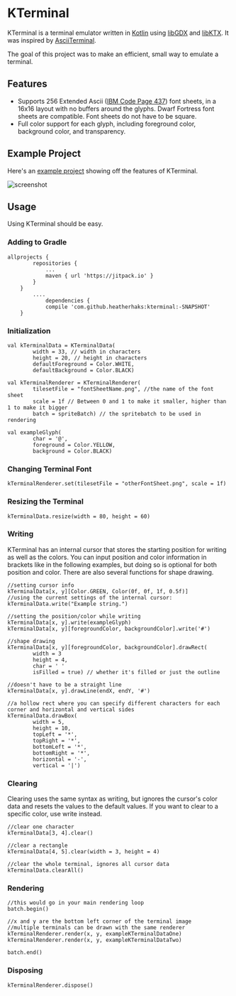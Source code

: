# KTerminal

KTerminal is a terminal emulator written in [Kotlin](https://kotlinlang.org/) using [libGDX](http://libgdx.badlogicgames.com/) and [libKTX](https://libktx.github.io/). It was inspired by [AsciiTerminal](https://github.com/julianmaster/AsciiTerminal).

The goal of this project was to make an efficient, small way to emulate a terminal.

## Features

- Supports 256 Extended Ascii ([IBM Code Page 437](https://en.wikipedia.org/wiki/Code_page_437)) font sheets, in a 16x16 layout with no buffers around the glyphs. Dwarf Fortress font sheets are compatible. Font sheets do not have to be square.
- Full color support for each glyph, including foreground color, background color, and transparency.

## Example Project
Here's an [example project](https://github.com/heatherhaks/KTerminalColorPicker/) showing off the features of KTerminal.

![screenshot](https://i.imgur.com/p7YSawF.gif)

## Usage

Using KTerminal should be easy.

### Adding to Gradle

```
allprojects {
        repositories {
            ...
            maven { url 'https://jitpack.io' }
        }
    }
        ....
            dependencies {
            compile 'com.github.heatherhaks:kterminal:-SNAPSHOT'
    }
```

### Initialization

```
val kTerminalData = KTerminalData(
        width = 33, // width in characters
        height = 20, // height in characters
        defaultForeground = Color.WHITE,
        defaultBackground = Color.BLACK)

val kTerminalRenderer = KTerminalRenderer(
        tilesetFile = "fontSheetName.png", //the name of the font sheet
        scale = 1f // Between 0 and 1 to make it smaller, higher than 1 to make it bigger
        batch = spriteBatch) // the spritebatch to be used in rendering
        
val exampleGlyph(
        char = '@',
        foreground = Color.YELLOW,
        background = Color.BLACK)
```

### Changing Terminal Font
```
kTerminalRenderer.set(tilesetFile = "otherFontSheet.png", scale = 1f)
```

### Resizing the Terminal
```
kTerminalData.resize(width = 80, height = 60)
```

### Writing

KTerminal has an internal cursor that stores the starting position for writing as well as the colors. You can input position and color information in brackets like in the following examples, but doing so is optional for both position and color. There are also several functions for shape drawing.

```
//setting cursor info
kTerminalData[x, y][Color.GREEN, Color(0f, 0f, 1f, 0.5f)]
//using the current settings of the internal cursor:
kTerminalData.write("Example string.")

//setting the position/color while writing
kTerminalData[x, y].write(exampleGlyph)
kTerminalData[x, y][foregroundColor, backgroundColor].write('#')

//shape drawing
kTerminalData[x, y][foregroundColor, backgroundColor].drawRect(
        width = 3
        height = 4,
        char = ' '
        isFilled = true) // whether it's filled or just the outline
        
//doesn't have to be a straight line
kTerminalData[x, y].drawLine(endX, endY, '#')

//a hollow rect where you can specify different characters for each corner and horizontal and vertical sides
kTerminalData.drawBox(
        width = 5,
        height = 10,
        topLeft = '*',
        topRight = '*',
        bottomLeft = '*',
        bottomRight = '*',
        horizontal = '-',
        vertical = '|')
```

### Clearing

Clearing uses the same syntax as writing, but ignores the cursor's color data and resets the values to the default values. If you want to clear to a specific color, use write instead.

```
//clear one character
kTerminalData[3, 4].clear()

//clear a rectangle
kTerminalData[4, 5].clear(width = 3, height = 4)

//clear the whole terminal, ignores all cursor data
kTerminalData.clearAll()
```

### Rendering

```
//this would go in your main rendering loop
batch.begin()

//x and y are the bottom left corner of the terminal image
//multiple terminals can be drawn with the same renderer
kTerminalRenderer.render(x, y, exampleKTerminalDataOne)
kTerminalRenderer.render(x, y, exampleKTerminalDataTwo)

batch.end()
```

### Disposing

```
kTerminalRenderer.dispose()
```
